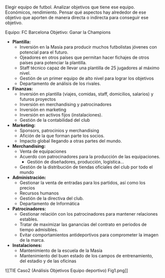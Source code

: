 Elegir equipo de futbol. Analizar objetivos que tiene ese equipo. Económicos, rendimiento.
Pensar qué aspectos hay alrededor de ese objetivo que aporten de manera directa o indirecta para conseguir ese objetivo.

Equipo: FC Barcelona
Objetivo: Ganar la Champions

- **Plantilla:**
	- Inversión en la Masía para producir muchos futbolistas jóvenes con potencial para el futuro.
	- Ojeadores en otros países que permitan hacer fichajes de otros países para potenciar la plantilla.
	- Staff técnico capaz de llevar una plantilla de 25 jugadores al máximo nivel.
	- Gestión de un primer equipo de alto nivel para lograr los objetivos
	- Departamento de análisis de los rivales.
- **Finanzas:**
	- Inversión en plantilla (viajes, comidas, staff, domicilios, salarios) y futuros proyectos
	- Inversión en merchandising y patrocinadores
	- Inversión en marketing
	- Inversión en activos fijos (instalaciones).
	- Gestión de la contabilidad del club
- **Marketing:**
	- Sponsors,  patrocinios y merchandising
	- Afición de la que forman parte los socios. 
	- Impacto global llegando a otras partes del mundo.
- **Merchandising:**
	- Venta de equipaciones
	- Acuerdo con patrocinadores para la producción de las equipaciones.
		- Gestión de diseñadores, producción, logística...
	- Gestión de la distribución de tiendas oficiales del club por todo el mundo
- **Administración:**
	- Gestionar la venta de entradas para los partidos, así como los precios
	- Recursos humanos
	- Gestión de la directiva del club.
	- Departamento de Informática
- **Patrocinadores:**
	- Gestionar relación con los patrocinadores para mantener relaciones estables.
	- Tratar de maximizar las ganancias del contrato en periodos de tiempo admisibles.
	- Evitar comportamientos antideportivos para comprometer la imagen de la marca.
- **Instalaciones:**
	- Mantenimiento de la escuela de la Masía
	- Mantenimiento del buen estado de los campos de entrenamiento, del estadio y de las oficinas

![[TIE Caso2 (Análisis Objetivos Equipo deportivo) Fig1.png]]